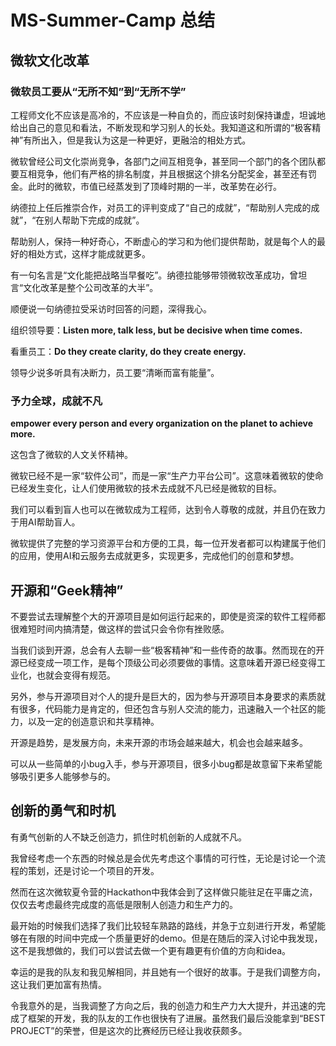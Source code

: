 # MS-Summer-Camp 总结

## 微软文化改革

### 微软员工要从“无所不知”到“无所不学”

工程师文化不应该是高冷的，不应该是一种自负的，而应该时刻保持谦虚，坦诚地给出自己的意见和看法，不断发现和学习别人的长处。我知道这和所谓的“极客精神”有所出入，但是我认为这是一种更好，更融洽的相处方式。

微软曾经公司文化崇尚竞争，各部门之间互相竞争，甚至同一个部门的各个团队都要互相竞争，他们有严格的排名制度，并且根据这个排名分配奖金，甚至还有罚金。此时的微软，市值已经蒸发到了顶峰时期的一半，改革势在必行。

纳德拉上任后推崇合作，对员工的评判变成了“自己的成就”，“帮助别人完成的成就”，“在别人帮助下完成的成就”。

帮助别人，保持一种好奇心，不断虚心的学习和为他们提供帮助，就是每个人的最好的相处方式，这样才能成就更多。

有一句名言是“文化能把战略当早餐吃”。纳德拉能够带领微软改革成功，曾坦言“文化改革是整个公司改革的大半”。

顺便说一句纳德拉受采访时回答的问题，深得我心。

组织领导要：**Listen more, talk less, but be decisive when time comes.**

看重员工：**Do they create clarity, do they create energy.**

领导少说多听具有决断力，员工要“清晰而富有能量”。

### 予力全球，成就不凡

**empower every person and every organization on the planet to achieve more.**

这包含了微软的人文关怀精神。

微软已经不是一家“软件公司”，而是一家“生产力平台公司”。这意味着微软的使命已经发生变化，让人们使用微软的技术去成就不凡已经是微软的目标。

我们可以看到盲人也可以在微软成为工程师，达到令人尊敬的成就，并且仍在致力于用AI帮助盲人。

微软提供了完整的学习资源平台和方便的工具，每一位开发者都可以构建属于他们的应用，使用AI和云服务去成就更多，实现更多，完成他们的创意和梦想。

## 开源和“Geek精神”

不要尝试去理解整个大的开源项目是如何运行起来的，即使是资深的软件工程师都很难短时间内搞清楚，做这样的尝试只会令你有挫败感。

当我们谈到开源，总会有人去聊一些“极客精神”和一些传奇的故事。然而现在的开源已经变成一项工作，是每个顶级公司必须要做的事情。这意味着开源已经变得工业化，也就会变得有规范。

另外，参与开源项目对个人的提升是巨大的，因为参与开源项目本身要求的素质就有很多，代码能力是肯定的，但还包含与别人交流的能力，迅速融入一个社区的能力，以及一定的创造意识和共享精神。

开源是趋势，是发展方向，未来开源的市场会越来越大，机会也会越来越多。

可以从一些简单的小bug入手，参与开源项目，很多小bug都是故意留下来希望能够吸引更多人能够参与的。

## 创新的勇气和时机

有勇气创新的人不缺乏创造力，抓住时机创新的人成就不凡。

我曾经考虑一个东西的时候总是会优先考虑这个事情的可行性，无论是讨论一个流程的策划，还是讨论一个项目的开发。

然而在这次微软夏令营的Hackathon中我体会到了这样做只能驻足在平庸之流，仅仅去考虑最终完成度的高低是限制人创造力和生产力的。

最开始的时候我们选择了我们比较轻车熟路的路线，并急于立刻进行开发，希望能够在有限的时间中完成一个质量更好的demo。但是在随后的深入讨论中我发现，这不是我想做的，我们可以尝试去做一个更有趣更有价值的方向和idea。

幸运的是我的队友和我见解相同，并且她有一个很好的故事。于是我们调整方向，这让我们更加富有热情。

令我意外的是，当我调整了方向之后，我的创造力和生产力大大提升，并迅速的完成了框架的开发，我的队友的工作也很快有了进展。虽然我们最后没能拿到“BEST PROJECT”的荣誉，但是这次的比赛经历已经让我收获颇多。
